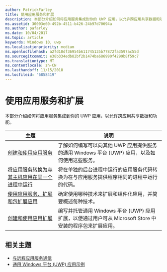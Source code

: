 ```yaml
---
author: PatrickFarley
title: 使用应用服务和扩展
description: 本部分介绍如何将应用服务集成到你的 UWP 应用，以允许跨应用共享数据和功能。
ms.assetid: 30003e60-492b-4511-b426-24b97d70694a
ms.author: pafarley
ms.date: 10/04/2017
ms.topic: article
keywords: Windows 10, uwp
ms.localizationpriority: medium
ms.openlocfilehash: a2fd10df36954b611745135b77872fa3597ac55d
ms.sourcegitcommit: e38b334edb82bf2b1474ba686990f4299b8f59c7
ms.translationtype: MT
ms.contentlocale: zh-CN
ms.lasthandoff: 11/15/2018
ms.locfileid: "6858419"
---
```

# <a name="use-app-services-and-extensions"></a>使用应用服务和扩展

本部分介绍如何将应用服务集成到你的 UWP 应用，以允许跨应用共享数据和功能。

| 主题 | 说明 |
|-------|-------------|
| [创建和使用应用服务](how-to-create-and-consume-an-app-service.md) | 了解如何编写可以向其他 UWP 应用提供服务的通用 Windows 平台 (UWP) 应用，以及如何使用这些服务。 |
| [将应用服务转换为与其主机应用在同一个进程中运行](convert-app-service-in-process.md) | 将在单独的后台进程中运行的应用服务代码转换为在与应用服务提供程序相同的进程中运行的代码。 |
| [使用应用服务、扩展和包扩展应用](extend-your-app-with-services-extensions-packages.md) | 确定使用哪种技术来扩展和组件化应用，并简要概述每种技术。 |
| [创建和使用应用扩展](how-to-create-an-extension.md) | 编写并托管通用 Windows 平台 (UWP) 应用扩展，以便通过用户可从 Microsoft Store 中安装的程序包来扩展应用。 |


## <a name="related-topics"></a>相关主题
* [与远程应用服务通信](communicate-with-a-remote-app-service.md)
* [通用 Windows 平台 (UWP) 应用示例](https://github.com/Microsoft/Windows-universal-samples/tree/master/Samples/AppServices)
